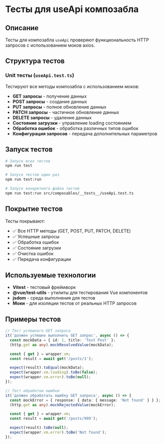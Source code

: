 # Тесты для useApi композабла

## Описание

Тесты для композабла `useApi` проверяют функциональность HTTP запросов с использованием моков axios.

## Структура тестов

### Unit тесты (`useApi.test.ts`)

Тестируют все методы композабла с использованием моков:

- **GET запросы** - получение данных
- **POST запросы** - создание данных
- **PUT запросы** - полное обновление данных
- **PATCH запросы** - частичное обновление данных
- **DELETE запросы** - удаление данных
- **Состояние загрузки** - управление loading состоянием
- **Обработка ошибок** - обработка различных типов ошибок
- **Конфигурация запросов** - передача дополнительных параметров

## Запуск тестов

```bash
# Запуск всех тестов
npm run test

# Запуск тестов один раз
npm run test:run

# Запуск конкретного файла тестов
npm run test:run src/composables/__tests__/useApi.test.ts
```

## Покрытие тестов

Тесты покрывают:

- ✅ Все HTTP методы (GET, POST, PUT, PATCH, DELETE)
- ✅ Успешные запросы
- ✅ Обработка ошибок
- ✅ Состояние загрузки
- ✅ Очистка ошибок
- ✅ Передача конфигурации

## Используемые технологии

- **Vitest** - тестовый фреймворк
- **@vue/test-utils** - утилиты для тестирования Vue компонентов
- **jsdom** - среда выполнения для тестов
- **Моки** - для изоляции тестов от реальных HTTP запросов

## Примеры тестов

```typescript
// Тест успешного GET запроса
it('должен успешно выполнить GET запрос', async () => {
  const mockData = { id: 1, title: 'Test Post' };
  (http.get as any).mockResolvedValue(mockData);

  const { get } = wrapper.vm;
  const result = await get('/posts/1');

  expect(result).toEqual(mockData);
  expect(wrapper.vm.loading).toBe(false);
  expect(wrapper.vm.error).toBe(null);
});

// Тест обработки ошибки
it('должен обработать ошибку GET запроса', async () => {
  const mockError = { response: { data: { message: 'Not found' } } };
  (http.get as any).mockRejectedValue(mockError);

  const { get } = wrapper.vm;
  const result = await get('/posts/999');

  expect(result).toBe(null);
  expect(wrapper.vm.error).toBe('Not found');
});
```
